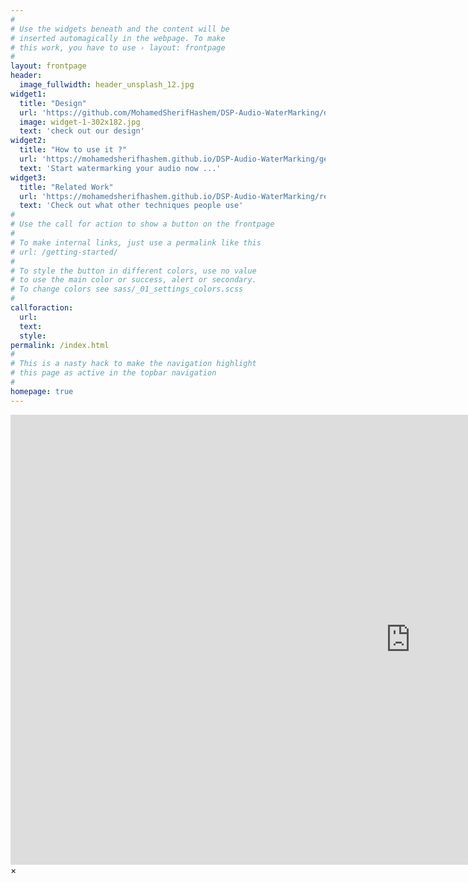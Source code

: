 ```yaml
---
#
# Use the widgets beneath and the content will be
# inserted automagically in the webpage. To make
# this work, you have to use › layout: frontpage
#
layout: frontpage
header:
  image_fullwidth: header_unsplash_12.jpg
widget1:
  title: "Design"
  url: 'https://github.com/MohamedSherifHashem/DSP-Audio-WaterMarking/design/'
  image: widget-1-302x182.jpg
  text: 'check out our design'
widget2:
  title: "How to use it ?"
  url: 'https://mohamedsherifhashem.github.io/DSP-Audio-WaterMarking/getting-started/'
  text: 'Start watermarking your audio now ...'
widget3:
  title: "Related Work"
  url: 'https://mohamedsherifhashem.github.io/DSP-Audio-WaterMarking/reports/relatedwork/'
  text: 'Check out what other techniques people use'
#
# Use the call for action to show a button on the frontpage
#
# To make internal links, just use a permalink like this
# url: /getting-started/
#
# To style the button in different colors, use no value
# to use the main color or success, alert or secondary.
# To change colors see sass/_01_settings_colors.scss
#
callforaction:
  url:
  text: 
  style:
permalink: /index.html
#
# This is a nasty hack to make the navigation highlight
# this page as active in the topbar navigation
#
homepage: true
---
```


<div id="videoModal" class="reveal-modal large" data-reveal="">
  <div class="flex-video widescreen vimeo" style="display: block;">
    <iframe width="1280" height="720" src="https://www.youtube.com/embed/3b5zCFSmVvU" frameborder="0" allowfullscreen></iframe>
  </div>
  <a class="close-reveal-modal">&#215;</a>
</div>
